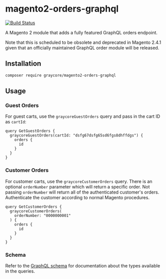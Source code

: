 # magento2-orders-graphql

[![Build Status](https://dev.azure.com/graycore/open-source/_apis/build/status/graycoreio.magento2-orders-graphql?branchName=master)](https://dev.azure.com/graycore/open-source/_build/latest?definitionId=17&branchName=master)

A Magento 2 module that adds a fully featured GraphQL orders endpoint.

Note that this is scheduled to be obsolete and deprecated in Magento 2.4.1 given that an officially maintained GraphQL order module will be released.

## Installation

```sh
composer require graycore/magento2-orders-graphql
```

## Usage

### Guest Orders

For guest carts, use the `graycoreGuestOrders` query and pass in the cart ID as `cartId`:

```gql
query GetGuestOrders {
  graycoreGuestOrders(cartId: "dsfg67dsfg65sd6fgs8dhffdgs") {
    orders {
      id
    }
  }
}
```

### Customer Orders

For customer carts, use the `graycoreCustomerOrders` query. There is an optional `orderNumber` parameter which will return a specific order. Not passing `orderNumber` will return all of the authenticated customer's orders. Authenticate the customer according to normal Magento procedures.

```gql
query GetCustomerOrders {
  graycoreCustomerOrders(
    orderNumber: "0000000001"
  ) {
    orders {
      id
    }
  }
}
```

### Schema

Refer to the [GraphQL schema](etc/schema.graphqls) for documentation about the types available in the queries.
